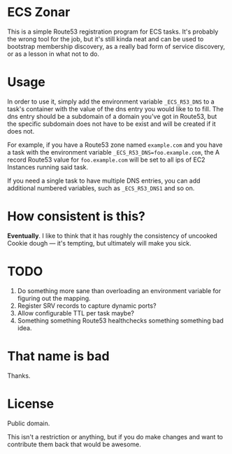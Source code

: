 # ECS Zonar

This is a simple Route53 registration program for ECS tasks.
It's probably the wrong tool for the job, but it's still kinda neat and can be
used to bootstrap membership discovery, as a really bad form of service
discovery, or as a lesson in what not to do.

# Usage

In order to use it, simply add the environment variable `_ECS_R53_DNS` to a
task's container with the value of the dns entry you would like to to fill.
The dns entry should be a subdomain of a domain you've got in Route53, but the
specific subdomain does not have to be exist and will be created if it does
not.

For example, if you have a Route53 zone named `example.com` and you have a task
with the environment variable `_ECS_R53_DNS=foo.example.com`, the A record
Route53 value for `foo.example.com` will be set to all ips of EC2 Instances
running said task.

If you need a single task to have multiple DNS entries, you can add additional
numbered variables, such as `_ECS_R53_DNS1` and so on.

# How consistent is this?

**Eventually**. I like to think that it has roughly the consistency of uncooked
Cookie dough &mdash; it's tempting, but ultimately will make you sick.

# TODO

1. Do something more sane than overloading an environment variable for figuring
   out the mapping.
2. Register SRV records to capture dynamic ports?
3. Allow configurable TTL per task maybe?
4. Something something Route53 healthchecks something something bad idea.

# That name is bad

Thanks.

# License

Public domain.

This isn't a restriction or anything, but if you do make changes and want to
contribute them back that would be awesome.

